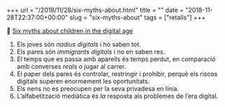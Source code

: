 +++
url = "/2018/11/28/six-myths-about.html"
title = ""
date = "2018-11-28T22:37:00+00:00"
slug = "six-myths-about"
tags = ["retalls"]
+++

<p>📎 <a href="http://blogs.lse.ac.uk/parenting4digitalfuture/2018/10/10/six-myths-about-children-in-the-digital-age/">Six myths about children in the digital age</a></p>
<ol>
<li>Els joves són <i>nadius digitals</i> i ho saben tot.</li>
<li>Els pares són <i>immigrants digitals</i> i no en saben res.</li>
<li>El temps que es passa amb aparells és temps perdut, en comparació amb converses <i>reals</i> o jugar al carrer.</li>
<li>El paper dels pares és controlar, restringir i prohibir, perquè els riscos digitals superen enormement les oportunitats.</li>
<li>Els nens no es preocupen per la seva privadesa en línia.</li>
<li>L’alfabetització mediàtica és <i>la</i> resposta als problemes de l’era digital.</li>
</ol>

